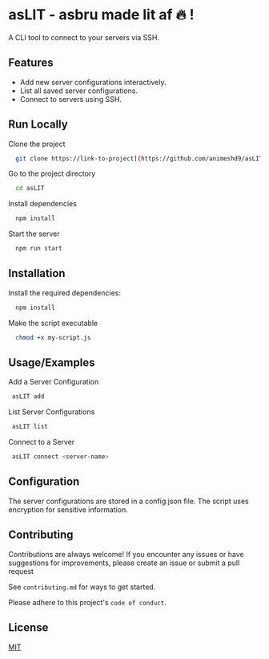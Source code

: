 
# asLIT - asbru made lit af 🔥 !

A CLI tool to connect to your servers via SSH.



## Features

- Add new server configurations interactively.
- List all saved server configurations.
- Connect to servers using SSH.


## Run Locally

Clone the project

```bash
  git clone https://link-to-project](https://github.com/animeshd9/asLIT
```

Go to the project directory

```bash
  cd asLIT
```

Install dependencies

```bash
  npm install
```

Start the server

```bash
  npm run start
```


## Installation

Install the required dependencies:

```bash
  npm install
```
    
Make the script executable

```bash
  chmod +x my-script.js

```
## Usage/Examples
Add a Server Configuration

```bash
 asLIT add
```

List Server Configurations

```bash
 asLIT list
```
Connect to a Server

```bash
 asLIT connect <server-name>
```
## Configuration
The server configurations are stored in a config.json file. The script uses encryption for sensitive information.
## Contributing

Contributions are always welcome! If you encounter any issues or have suggestions for improvements, please create an issue or submit a pull request

See `contributing.md` for ways to get started.

Please adhere to this project's `code of conduct`.


## License

[MIT](https://choosealicense.com/licenses/mit/)

